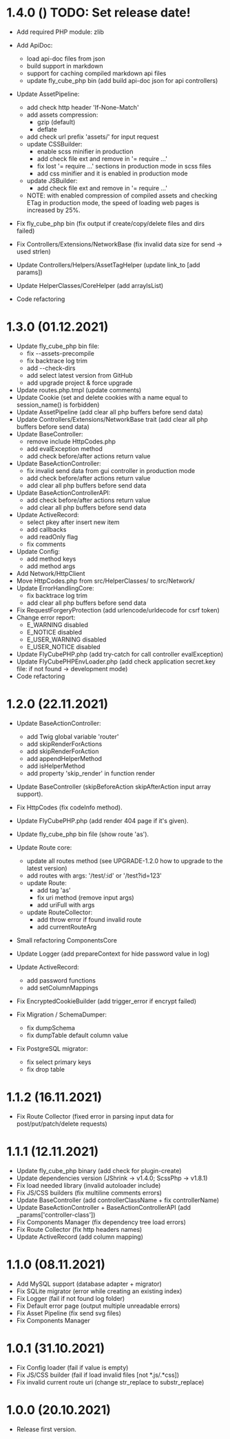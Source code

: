# 1.4.0 () TODO: Set release date!

 * Add required PHP module: zlib

 * Add ApiDoc:
   * load api-doc files from json
   * build support in markdown
   * support for caching compiled markdown api files
   * update fly_cube_php bin (add build api-doc json for api controllers)

 * Update AssetPipeline:
   * add check http header 'If-None-Match'
   * add assets compression: 
     * gzip (default)
     * deflate
   * add check url prefix 'assets/' for input request
   * update CSSBuilder:
     * enable scss minifier in production 
     * add check file ext and remove in '= require ...'
     * fix lost '= require ...' sections in production mode in scss files
     * add css minifier and it is enabled in production mode
   * update JSBuilder:
     * add check file ext and remove in '= require ...'
   * NOTE: with enabled compression of compiled assets and checking ETag in production mode, 
     the speed of loading web pages is increased by 25%.

 * Fix fly_cube_php bin (fix output if create/copy/delete files and dirs failed)
 * Fix Controllers/Extensions/NetworkBase (fix invalid data size for send -> used strlen)
 * Update Controllers/Helpers/AssetTagHelper (update link_to [add params])
 * Update HelperClasses/CoreHelper (add arrayIsList)
 * Code refactoring

# 1.3.0 (01.12.2021)

 * Update fly_cube_php bin file:
   * fix --assets-precompile
   * fix backtrace log trim
   * add --check-dirs
   * add select latest version from GitHub
   * add upgrade project & force upgrade
 * Update routes.php.tmpl (update comments)
 * Update Cookie (set and delete cookies with a name equal to session_name() is forbidden)
 * Update AssetPipeline (add clear all php buffers before send data)
 * Update Controllers/Extensions/NetworkBase trait (add clear all php buffers before send data)
 * Update BaseController:
   * remove include HttpCodes.php 
   * add evalException method
   * add check before/after actions return value
 * Update BaseActionController:
   * fix invalid send data from gui controller in production mode 
   * add check before/after actions return value
   * add clear all php buffers before send data
 * Update BaseActionControllerAPI:
   * add check before/after actions return value
   * add clear all php buffers before send data
 * Update ActiveRecord:
   * select pkey after insert new item
   * add callbacks
   * add readOnly flag
   * fix comments
 * Update Config:
   * add method keys 
   * add method args
 * Add Network/HttpClient
 * Move HttpCodes.php from src/HelperClasses/ to src/Network/
 * Update ErrorHandlingCore:
   * fix backtrace log trim
   * add clear all php buffers before send data
 * Fix RequestForgeryProtection (add urlencode/urldecode for csrf token)
 * Change error report:
   * E_WARNING disabled 
   * E_NOTICE disabled
   * E_USER_WARNING disabled 
   * E_USER_NOTICE disabled
 * Update FlyCubePHP.php (add try-catch for call controller evalException)
 * Update FlyCubePHPEnvLoader.php (add check application secret.key file: if not found -> development mode)
 * Code refactoring

# 1.2.0 (22.11.2021)

 * Update BaseActionController:
   * add Twig global variable 'router'
   * add skipRenderForActions
   * add skipRenderForAction
   * add appendHelperMethod
   * add isHelperMethod
   * add property 'skip_render' in function render
 * Update BaseController (skipBeforeAction skipAfterAction input array support).
 * Fix HttpCodes (fix codeInfo method).
 * Update FlyCubePHP.php (add render 404 page if it's given).
 * Update fly_cube_php bin file (show route 'as').

 * Update Route core:
   * update all routes method (see UPGRADE-1.2.0 how to upgrade to the latest version)
   * add routes with args: '/test/:id' or '/test?id=123'
   * update Route:
     * add tag 'as'
     * fix uri method (remove input args) 
     * add uriFull with args
   * update RouteCollector:
     * add throw error if found invalid route
     * add currentRouteArg

 * Small refactoring ComponentsCore
 * Update Logger (add prepareContext for hide password value in log)

 * Update ActiveRecord:
   * add password functions
   * add setColumnMappings

 * Fix EncryptedCookieBuilder (add trigger_error if encrypt failed)
 * Fix Migration / SchemaDumper:
   * fix dumpSchema
   * fix dumpTable default column value

 * Fix PostgreSQL migrator:
   * fix select primary keys
   * fix drop table

# 1.1.2 (16.11.2021)

 * Fix Route Collector (fixed error in parsing input data for post/put/patch/delete requests)

# 1.1.1 (12.11.2021)

 * Update fly_cube_php binary (add check for plugin-create)
 * Update dependencies version (JShrink -> v1.4.0; ScssPhp -> v1.8.1)
 * Fix load needed library (invalid autoloader include)
 * Fix JS/CSS builders (fix multiline comments errors)
 * Update BaseController (add controllerClassName + fix controllerName)
 * Update BaseActionController + BaseActionControllerAPI (add _params['controller-class'])
 * Fix Components Manager (fix dependency tree load errors)
 * Fix Route Collector (fix http headers names)
 * Update ActiveRecord (add column mapping)

# 1.1.0 (08.11.2021)

 * Add MySQL support (database adapter + migrator)
 * Fix SQLite migrator (error while creating an existing index)
 * Fix Logger (fail if not found log folder)
 * Fix Default error page (output multiple unreadable errors)
 * Fix Asset Pipeline (fix send svg files)
 * Fix Components Manager

# 1.0.1 (31.10.2021)

 * Fix Config loader (fail if value is empty)  
 * Fix JS/CSS builder (fail if load invalid files [not *.js/.*css])
 * Fix invalid current route uri (change str_replace to substr_replace) 

# 1.0.0 (20.10.2021)

 * Release first version.
